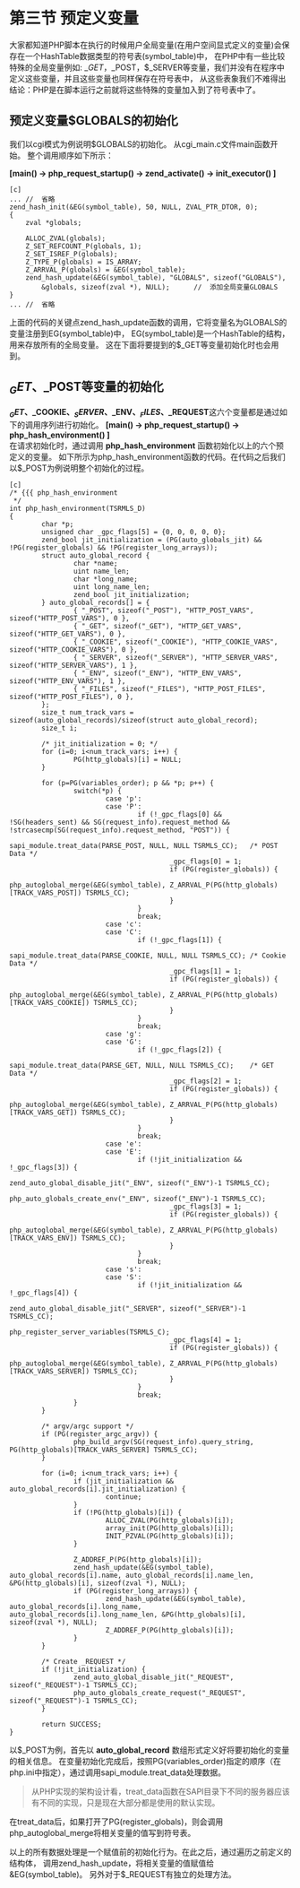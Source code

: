 # 第三节 预定义变量

大家都知道PHP脚本在执行的时候用户全局变量(在用户空间显式定义的变量)会保存在一个HashTable数据类型的符号表(symbol_table)中，
在PHP中有一些比较特殊的全局变量例如:
$\_GET，$\_POST，$\_SERVER等变量，我们并没有在程序中定义这些变量，并且这些变量也同样保存在符号表中，
从这些表象我们不难得出结论：PHP是在脚本运行之前就将这些特殊的变量加入到了符号表中了。

## 预定义变量$GLOBALS的初始化
我们以cgi模式为例说明$GLOBALS的初始化。
从cgi_main.c文件main函数开始。
整个调用顺序如下所示：

**[main() -> php_request_startup() -> zend_activate() -> init_executor() ]**

    [c]
    ... //  省略
	zend_hash_init(&EG(symbol_table), 50, NULL, ZVAL_PTR_DTOR, 0);
	{
		zval *globals;

		ALLOC_ZVAL(globals);
		Z_SET_REFCOUNT_P(globals, 1);
		Z_SET_ISREF_P(globals);
		Z_TYPE_P(globals) = IS_ARRAY;
		Z_ARRVAL_P(globals) = &EG(symbol_table);
		zend_hash_update(&EG(symbol_table), "GLOBALS", sizeof("GLOBALS"),
            &globals, sizeof(zval *), NULL);      //  添加全局变量GLOBALS
	}
    ... //  省略

上面的代码的关键点zend_hash_update函数的调用，它将变量名为GLOBALS的变量注册到EG(symbol_table)中，
EG(symbol_table)是一个HashTable的结构，用来存放所有的全局变量。
这在下面将要提到的$_GET等变量初始化时也会用到。

## $_GET、$_POST等变量的初始化

**$_GET、$_COOKIE、$_SERVER、$_ENV、$_FILES、$_REQUEST**这六个变量都是通过如下的调用序列进行初始化。
**[main() -> php_request_startup() -> php_hash_environment()  ]**  
在请求初始化时，通过调用 **php_hash_environment** 函数初始化以上的六个预定义的变量。
如下所示为php_hash_environment函数的代码。在代码之后我们以$_POST为例说明整个初始化的过程。

    [c]
    /* {{{ php_hash_environment
     */
    int php_hash_environment(TSRMLS_D)
    {
            char *p;
            unsigned char _gpc_flags[5] = {0, 0, 0, 0, 0};
            zend_bool jit_initialization = (PG(auto_globals_jit) && !PG(register_globals) && !PG(register_long_arrays));
            struct auto_global_record {
                    char *name;
                    uint name_len;
                    char *long_name;
                    uint long_name_len;
                    zend_bool jit_initialization;
            } auto_global_records[] = {
                    { "_POST", sizeof("_POST"), "HTTP_POST_VARS", sizeof("HTTP_POST_VARS"), 0 },
                    { "_GET", sizeof("_GET"), "HTTP_GET_VARS", sizeof("HTTP_GET_VARS"), 0 },
                    { "_COOKIE", sizeof("_COOKIE"), "HTTP_COOKIE_VARS", sizeof("HTTP_COOKIE_VARS"), 0 },
                    { "_SERVER", sizeof("_SERVER"), "HTTP_SERVER_VARS", sizeof("HTTP_SERVER_VARS"), 1 },
                    { "_ENV", sizeof("_ENV"), "HTTP_ENV_VARS", sizeof("HTTP_ENV_VARS"), 1 },
                    { "_FILES", sizeof("_FILES"), "HTTP_POST_FILES", sizeof("HTTP_POST_FILES"), 0 },
            };
            size_t num_track_vars = sizeof(auto_global_records)/sizeof(struct auto_global_record);
            size_t i;

            /* jit_initialization = 0; */
            for (i=0; i<num_track_vars; i++) {
                    PG(http_globals)[i] = NULL;
            }

            for (p=PG(variables_order); p && *p; p++) {
                    switch(*p) {
                            case 'p':
                            case 'P':
                                    if (!_gpc_flags[0] && !SG(headers_sent) && SG(request_info).request_method && !strcasecmp(SG(request_info).request_method, "POST")) {
                                            sapi_module.treat_data(PARSE_POST, NULL, NULL TSRMLS_CC);	/* POST Data */
                                            _gpc_flags[0] = 1;
                                            if (PG(register_globals)) {
                                                    php_autoglobal_merge(&EG(symbol_table), Z_ARRVAL_P(PG(http_globals)[TRACK_VARS_POST]) TSRMLS_CC);
                                            }
                                    }
                                    break;
                            case 'c':
                            case 'C':
                                    if (!_gpc_flags[1]) {
                                            sapi_module.treat_data(PARSE_COOKIE, NULL, NULL TSRMLS_CC);	/* Cookie Data */
                                            _gpc_flags[1] = 1;
                                            if (PG(register_globals)) {
                                                    php_autoglobal_merge(&EG(symbol_table), Z_ARRVAL_P(PG(http_globals)[TRACK_VARS_COOKIE]) TSRMLS_CC);
                                            }
                                    }
                                    break;
                            case 'g':
                            case 'G':
                                    if (!_gpc_flags[2]) {
                                            sapi_module.treat_data(PARSE_GET, NULL, NULL TSRMLS_CC);	/* GET Data */
                                            _gpc_flags[2] = 1;
                                            if (PG(register_globals)) {
                                                    php_autoglobal_merge(&EG(symbol_table), Z_ARRVAL_P(PG(http_globals)[TRACK_VARS_GET]) TSRMLS_CC);
                                            }
                                    }
                                    break;
                            case 'e':
                            case 'E':
                                    if (!jit_initialization && !_gpc_flags[3]) {
                                            zend_auto_global_disable_jit("_ENV", sizeof("_ENV")-1 TSRMLS_CC);
                                            php_auto_globals_create_env("_ENV", sizeof("_ENV")-1 TSRMLS_CC);
                                            _gpc_flags[3] = 1;
                                            if (PG(register_globals)) {
                                                    php_autoglobal_merge(&EG(symbol_table), Z_ARRVAL_P(PG(http_globals)[TRACK_VARS_ENV]) TSRMLS_CC);
                                            }
                                    }
                                    break;
                            case 's':
                            case 'S':
                                    if (!jit_initialization && !_gpc_flags[4]) {
                                            zend_auto_global_disable_jit("_SERVER", sizeof("_SERVER")-1 TSRMLS_CC);
                                            php_register_server_variables(TSRMLS_C);
                                            _gpc_flags[4] = 1;
                                            if (PG(register_globals)) {
                                                    php_autoglobal_merge(&EG(symbol_table), Z_ARRVAL_P(PG(http_globals)[TRACK_VARS_SERVER]) TSRMLS_CC);
                                            }
                                    }
                                    break;
                    }
            }

            /* argv/argc support */
            if (PG(register_argc_argv)) {
                    php_build_argv(SG(request_info).query_string, PG(http_globals)[TRACK_VARS_SERVER] TSRMLS_CC);
            }

            for (i=0; i<num_track_vars; i++) {
                    if (jit_initialization && auto_global_records[i].jit_initialization) {
                            continue;
                    }
                    if (!PG(http_globals)[i]) {
                            ALLOC_ZVAL(PG(http_globals)[i]);
                            array_init(PG(http_globals)[i]);
                            INIT_PZVAL(PG(http_globals)[i]);
                    }

                    Z_ADDREF_P(PG(http_globals)[i]);
                    zend_hash_update(&EG(symbol_table), auto_global_records[i].name, auto_global_records[i].name_len, &PG(http_globals)[i], sizeof(zval *), NULL);
                    if (PG(register_long_arrays)) {
                            zend_hash_update(&EG(symbol_table), auto_global_records[i].long_name, auto_global_records[i].long_name_len, &PG(http_globals)[i], sizeof(zval *), NULL);
                            Z_ADDREF_P(PG(http_globals)[i]);
                    }
            }

            /* Create _REQUEST */
            if (!jit_initialization) {
                    zend_auto_global_disable_jit("_REQUEST", sizeof("_REQUEST")-1 TSRMLS_CC);
                    php_auto_globals_create_request("_REQUEST", sizeof("_REQUEST")-1 TSRMLS_CC);
            }

            return SUCCESS;
    }

以$_POST为例，首先以 **auto_global_record** 数组形式定义好将要初始化的变量的相关信息。
在变量初始化完成后，按照PG(variables_order)指定的顺序（在php.ini中指定），通过调用sapi_module.treat_data处理数据。


>从PHP实现的架构设计看，treat_data函数在SAPI目录下不同的服务器应该有不同的实现，只是现在大部分都是使用的默认实现。

在treat_data后，如果打开了PG(register_globals)，则会调用php_autoglobal_merge将相关变量的值写到符号表。


以上的所有数据处理是一个赋值前的初始化行为。在此之后，通过遍历之前定义的结构体，
调用zend_hash_update，将相关变量的值赋值给&EG(symbol_table)。
另外对于$_REQUEST有独立的处理方法。


